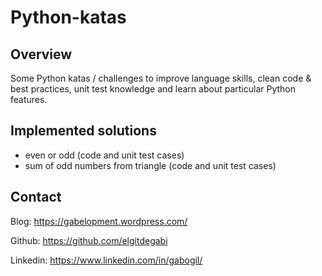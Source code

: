 # Python-katas
## Overview
Some Python katas / challenges to improve language skills, clean code & best practices, unit test knowledge and learn about particular Python features.
## Implemented solutions
* even or odd (code and unit test cases)
* sum of odd numbers from triangle (code and unit test cases)
## Contact
Blog: https://gabelopment.wordpress.com/

Github: https://github.com/elgitdegabi

Linkedin: https://www.linkedin.com/in/gabogil/
